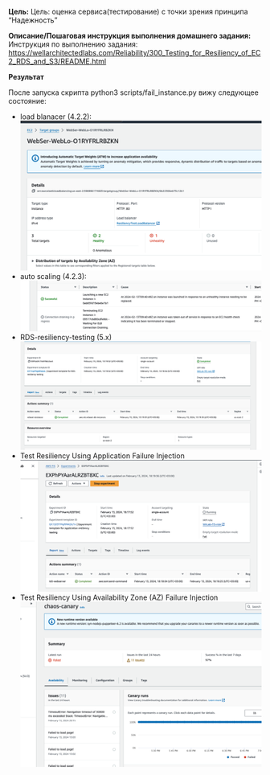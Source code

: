 **Цель:**
Цель: оценка сервиса(тестирование) с точки зрения принципа “Надежность”


**Описание/Пошаговая инструкция выполнения домашнего задания:**
Инструкция по выполнению задания:
https://wellarchitectedlabs.com/Reliability/300_Testing_for_Resiliency_of_EC2_RDS_and_S3/README.html

**Результат**

После запуска скрипта python3 scripts/fail_instance.py вижу следующее состояние:

- load blanacer (4.2.2): ![img](./results/4.2.2_load_balancing.png)
- auto scaling (4.2.3): ![img](./results/4.2.3_auto_scaling.png)
- RDS-resiliency-testing (5.x) ![img](./results/5_RDS-resiliency-testing.png)
- Test Resiliency Using Application Failure Injection ![img](./results/7_web_servire_fi.png)
- Test Resiliency Using Availability Zone (AZ) Failure Injection ![img](./results/6_failure_injection.png)
